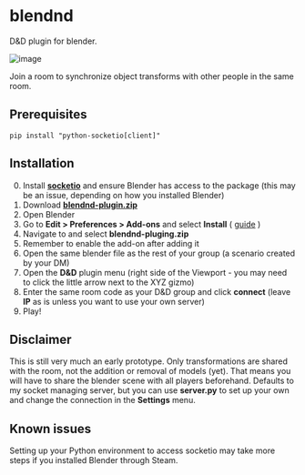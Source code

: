 # blendnd
D&amp;D plugin for blender.

![image](https://github.com/AEPSchmitt/blendnd/assets/9079958/e3b96d15-730f-4d29-a52f-f836ae886cd9)


Join a room to synchronize object transforms with other people in the same room.

## Prerequisites
```
pip install "python-socketio[client]"
```

## Installation
0. Install [**socketio**](https://python-socketio.readthedocs.io/en/stable/client.html) and ensure Blender has access to the package (this may be an issue, depending on how you installed Blender)
1. Download [**blendnd-plugin.zip**](https://github.com/AEPSchmitt/blendnd/blob/main/blendnd-plugin.zip) 
2. Open Blender
3. Go to **Edit > Preferences > Add-ons** and select **Install** ( [guide](https://www.youtube.com/watch?v=vYh1qh9y1MI) )
4. Navigate to and select **blendnd-pluging.zip**
5. Remember to enable the add-on after adding it
6. Open the same blender file as the rest of your group (a scenario created by your DM)
7. Open the **D&D** plugin menu (right side of the Viewport - you may need to click the little arrow next to the XYZ gizmo)
8. Enter the same room code as your D&D group and click **connect** (leave **IP** as is unless you want to use your own server)
9. Play!

## Disclaimer
This is still very much an early prototype. Only transformations are shared with the room, not the addition or removal of models (yet). That means you will have to share the blender scene with all players beforehand.
Defaults to my socket managing server, but you can use **server.py** to set up your own and change the connection in the **Settings** menu.

## Known issues
Setting up your Python environment to access socketio may take more steps if you installed Blender through Steam.
